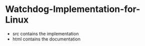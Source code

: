 # Watchdog-Implementation-for-Linux
* src contains the implementation
* html contains the documentation
